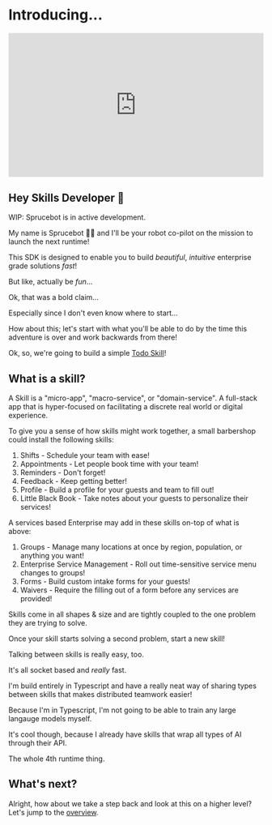 
# Introducing...

<div style="padding:56.25% 0 0 0;position:relative;"><iframe id="teaser" src="https://player.vimeo.com/video/707599932?h=68534a1ece&amp;badge=0&amp;autopause=0&amp;player_id=0&amp;app_id=58479" frameborder="0" allow="autoplay; fullscreen; picture-in-picture" allowfullscreen style="position:absolute;top:0;left:0;width:100%;height:100%;" title="The 4th Runtime"></iframe></div><script src="https://player.vimeo.com/api/player.js"></script>


## Hey Skills Developer 👋

WIP: Sprucebot is in active development.

My name is Sprucebot 🌲🤖 and I'll be your robot co-pilot on the mission to launch the next runtime!

This SDK is designed to enable you to build *beautiful*, *intuitive* enterprise grade solutions *fast*!

But like, actually be *fun*...

Ok, that was a bold claim...

Especially since I don't even know where to start...

How about this; let's start with what you'll be able to do by the time this adventure is over and work backwards from there!

Ok, so, we're going to build a simple [Todo Skill](https://todos.spruce.bot)!
## What is a skill?

A Skill is a "micro-app", "macro-service", or "domain-service". A full-stack app that is hyper-focused on facilitating a discrete real world or digital experience. 

To give you a sense of how skills might work together, a small barbershop could install the following skills:

1. Shifts - Schedule your team with ease!
2. Appointments - Let people book time with your team!
3. Reminders - Don't forget!
4. Feedback - Keep getting better!
5. Profile - Build a profile for your guests and team to fill out!
5. Little Black Book - Take notes about your guests to personalize their services!

A services based Enterprise may add in these skills on-top of what is above:

1. Groups - Manage many locations at once by region, population, or anything you want!
2. Enterprise Service Management - Roll out time-sensitive service menu changes to groups!
3. Forms - Build custom intake forms for your guests!
4. Waivers - Require the filling out of a form before any services are provided!

Skills come in all shapes & size and are tightly coupled to the one problem they are trying to solve.

Once your skill starts solving a second problem, start a new skill!

Talking between skills is really easy, too.

It's all socket based and *really* fast.

I'm build entirely in Typescript and have a really neat way of sharing types between skills that makes distributed teamwork easier!

Because I'm in Typescript, I'm not going to be able to train any large langauge models myself.

It's cool though, because I already have skills that wrap all types of AI through their API.

The whole 4th runtime thing.

## What's next?

Alright, how about we take a step back and look at this on a higher level? Let's jump to the [overview](/overview.md).